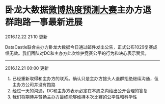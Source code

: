 # 卧龙大数据[微博热度预测大赛](http://pkbigdata.com/common/cmpt/%E5%BE%AE%E5%8D%9A%E7%83%AD%E5%BA%A6%E9%A2%84%E6%B5%8B_%E7%AB%9E%E8%B5%9B%E4%BF%A1%E6%81%AF.html)主办方退群跑路一事最新进展

2016.12.22 21:10 更新

DataCastle联合主办方卧龙大数据今日通过邮件发出公告，正式公布1029复赛成绩无效。我们团队对DC和主办方此次维护竞赛公平的行为和决心表示赞赏。

---------------------------

2016.12.21 00:00 更新

1. 已经重新取得和主办方的联系。确认只是主办方接头人退群拒绝继续沟通，但主办方公司并没有跑路
2. 经过一天的沟通，DC和主办方表示必定在本周之内给出公开合理的答复
3. 我们将期待并赞扬主办方最终能够维持本次比赛的公平性和科学性

